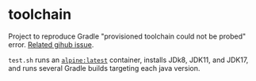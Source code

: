 # toolchain

Project to reproduce Gradle "provisioned toolchain could not be probed" error.
[Related gihub issue](https://github.com/gradle/gradle/issues/20520).

`test.sh` runs an [`alpine:latest`](https://hub.docker.com/_/alpine) container, installs JDk8, JDK11, and JDK17, and runs several Gradle builds targeting each java version.
